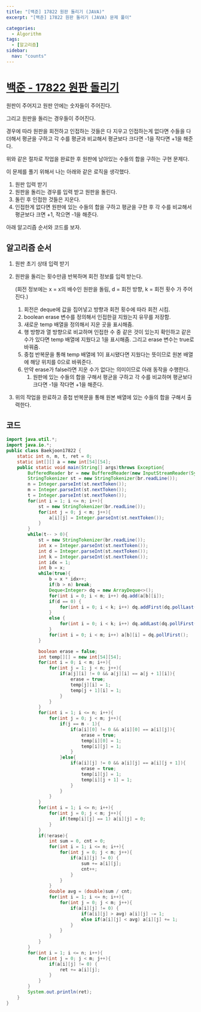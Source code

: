 ```yaml
---
title: "[백준] 17822 원판 돌리기 (JAVA)"
excerpt: "[백준] 17822 원판 돌리기 (JAVA) 문제 풀이"

categories:
  - Algorithm
tags:
  - [알고리즘]
sidebar:
  nav: "counts"
---
```


# [백준 - 17822 원판 돌리기](https://www.acmicpc.net/problem/17822)

원판이 주어지고 원판 안에는 숫자들이 주어진다.

그리고 원판을 돌리는 경우들이 주어진다.

경우에 따라 원판을 회전하고 인접하는 것들은 다 지우고 인접하는게 없다면 수들을 다 더해서 평균을 구하고 각 수를 평균과 비교해서 평균보다 크다면 -1을 작다면 +1을 해준다.

위와 같은 절차로 작업을 완료한 후 원판에 남아있는 수들의 합을 구하는 구현 문제다.

이 문제를 풀기 위해서 나는 아래와 같은 로직을 생각했다.

1. 원판 입력 받기
2. 원판을 돌리는 경우를 입력 받고 원판을 돌린다.
3. 돌린 후 인접한 것들은 지운다.
4. 인접한게 없다면 원판에 있는 수들의 합을 구하고 평균을 구한 후 각 수를 비교해서 평균보다 크면 +1, 작으면 -1을 해준다.

아래 알고리즘 순서와 코드를 보자.

## 알고리즘 순서

1. 원판 초기 상태 입력 받기
2. 원판을 돌리는 횟수만큼 반복하며 회전 정보를 입력 받는다.

   (회전 정보에는 x = x의 배수인 원판을 돌림, d = 회전 방향, k = 회전 횟수 가 주어진다.)

   1. 회전은 deque에 값을 집어넣고 방향과 회전 횟수에 따라 회전 시킴.
   2. boolean erase 변수를 정의해서 인접한걸 지웠는지 유무를 저장함.
   3. 새로운 temp 배열을 정의해서 지운 곳을 표시해줌.
   4. 행 방향과 열 방향으로 비교하며 인접한 수 중 같은 것이 있는지 확인하고 같은 수가 있다면 temp 배열에 지웠다고 1을 표시해줌. 그리고 erase 변수는 true로 바꿔줌.
   5. 중첩 반복문을 통해 temp 배열에 1이 표시됐다면 지웠다는 뜻이므로 원본 배열에 해당 위치를 0으로 바꿔준다.
   6. 만약 erase가 false라면 지운 수가 없다는 의미이므로 아래 동작을 수행한다.
      1. 원판에 있는 수들의 합을 구해서 평균을 구하고 각 수를 비교하며 평균보다 크다면 -1을 작다면 +1을 해준다.

3. 위의 작업을 완료하고 중첩 반복문을 통해 원본 배열에 있는 수들의 합을 구해서 출력한다.

## 코드

```java
import java.util.*;
import java.io.*;
public class Baekjoon17822 {
    static int n, m, t, ret = 0;
    static int[][] a = new int[54][54];
    public static void main(String[] args)throws Exception{
        BufferedReader br = new BufferedReader(new InputStreamReader(System.in));
        StringTokenizer st = new StringTokenizer(br.readLine());
        n = Integer.parseInt(st.nextToken());
        m = Integer.parseInt(st.nextToken());
        t = Integer.parseInt(st.nextToken());
        for(int i = 1; i <= n; i++){
            st = new StringTokenizer(br.readLine());
            for(int j = 0; j < m; j++){
                a[i][j] = Integer.parseInt(st.nextToken());
            }
        }
        while(t-- > 0){
            st = new StringTokenizer(br.readLine());
            int x = Integer.parseInt(st.nextToken());
            int d = Integer.parseInt(st.nextToken());
            int k = Integer.parseInt(st.nextToken());
            int idx = 1;
            int b = x;
            while(true){
                b = x * idx++;
                if(b > n) break;
                Deque<Integer> dq = new ArrayDeque<>();
                for(int i = 0; i < m; i++) dq.add(a[b][i]);
                if(d == 0) {
                    for(int i = 0; i < k; i++) dq.addFirst(dq.pollLast());
                }
                else {
                    for(int i = 0; i < k; i++) dq.addLast(dq.pollFirst());
                }
                for(int i = 0; i < m; i++) a[b][i] = dq.pollFirst();
            }

            boolean erase = false;
            int temp[][] = new int[54][54];
            for(int i = 0; i < m; i++){
                for(int j = 1; j < n; j++){
                    if(a[j][i] != 0 && a[j][i] == a[j + 1][i]){
                        erase = true;
                        temp[j][i] = 1;
                        temp[j + 1][i] = 1;
                    }
                }
            }
            for(int i = 1; i <= n; i++){
                for(int j = 0; j < m; j++){
                    if(j == m - 1){
                        if(a[i][0] != 0 && a[i][0] == a[i][j]){
                            erase = true;
                            temp[i][0] = 1;
                            temp[i][j] = 1;
                        }
                    }else{
                        if(a[i][j] != 0 && a[i][j] == a[i][j + 1]){
                            erase = true;
                            temp[i][j] = 1;
                            temp[i][j + 1] = 1;
                        }
                    }
                }
            }
            for(int i = 1; i <= n; i++){
                for(int j = 0; j < m; j++){
                    if(temp[i][j] == 1) a[i][j] = 0;
                }
            }
            if(!erase){
                int sum = 0, cnt = 0;
                for(int i = 1; i <= n; i++){
                    for(int j = 0; j < m; j++){
                        if(a[i][j] != 0) {
                            sum += a[i][j];
                            cnt++;
                        }
                    }
                }
                double avg = (double)sum / cnt;
                for(int i = 1; i <= n; i++){
                    for(int j = 0; j < m; j++){
                        if(a[i][j] != 0) {
                            if(a[i][j] > avg) a[i][j] -= 1;
                            else if(a[i][j] < avg) a[i][j] += 1;
                        }
                    }
                }
            }
        }
        for(int i = 1; i <= n; i++){
            for(int j = 0; j < m; j++){
                if(a[i][j] != 0) {
                    ret += a[i][j];
                }
            }
        }
        System.out.println(ret);
    }
}
```
